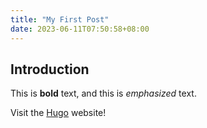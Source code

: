 ```yaml
---
title: "My First Post"
date: 2023-06-11T07:50:58+08:00
---
```


## Introduction

This is **bold** text, and this is *emphasized* text.

Visit the [Hugo](https://gohugo.io) website!
